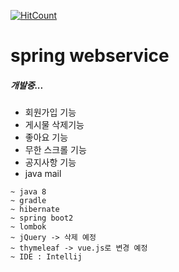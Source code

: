 [![HitCount](http://hits.dwyl.com/fmoths/spring-webservice.svg)](http://hits.dwyl.com/fmoths/webservice)

# spring webservice

##### 개발중...

- 회원가입 기능
- 게시물 삭제기능
- 좋아요 기능
- 무한 스크롤 기능
- 공지사항 기능
- java mail


```
~ java 8
~ gradle
~ hibernate
~ spring boot2
~ lombok
~ jQuery -> 삭제 예정
~ thymeleaf -> vue.js로 변경 예정
~ IDE : Intellij
```
